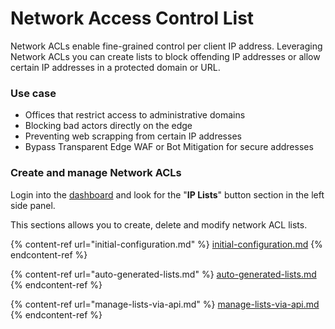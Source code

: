 # Network Access Control List

Network ACLs enable fine-grained control per client IP address. Leveraging Network ACLs you can create lists to block offending IP addresses or allow certain IP addresses in a protected domain or URL.

### Use case <a href="#use-cases" id="use-cases"></a>

* Offices that restrict access to administrative domains
* Blocking bad actors directly on the edge
* Preventing web scrapping from certain IP addresses
* Bypass Transparent Edge WAF or Bot Mitigation for secure addresses

### Create and manage Network ACLs <a href="#create-and-manage-network-acls" id="create-and-manage-network-acls"></a>

Login into the [dashboard](https://dashboard.transparentcdn.com/) and look for the "**IP Lists**" button section in the left side panel.

This sections allows you to create, delete and modify network ACL lists.

{% content-ref url="initial-configuration.md" %}
[initial-configuration.md](initial-configuration.md)
{% endcontent-ref %}

{% content-ref url="auto-generated-lists.md" %}
[auto-generated-lists.md](auto-generated-lists.md)
{% endcontent-ref %}

{% content-ref url="manage-lists-via-api.md" %}
[manage-lists-via-api.md](manage-lists-via-api.md)
{% endcontent-ref %}
